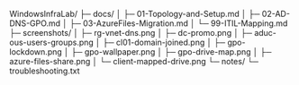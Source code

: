 WindowsInfraLab/
├─ docs/
│  ├─ 01-Topology-and-Setup.md
│  ├─ 02-AD-DNS-GPO.md
│  ├─ 03-AzureFiles-Migration.md
│  └─ 99-ITIL-Mapping.md
├─ screenshots/
│  ├─ rg-vnet-dns.png
│  ├─ dc-promo.png
│  ├─ aduc-ous-users-groups.png
│  ├─ cl01-domain-joined.png
│  ├─ gpo-lockdown.png
│  ├─ gpo-wallpaper.png
│  ├─ gpo-drive-map.png
│  ├─ azure-files-share.png
│  └─ client-mapped-drive.png
└─ notes/
   └─ troubleshooting.txt
